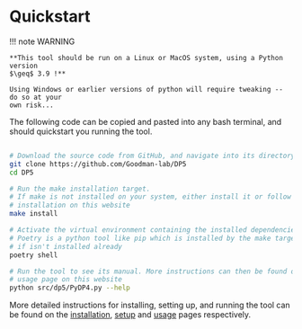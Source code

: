 # Quickstart


!!! note WARNING

    **This tool should be run on a Linux or MacOS system, using a Python version
    $\geq$ 3.9 !**

    Using Windows or earlier versions of python will require tweaking -- do so at your
    own risk...


The following code can be copied and pasted into any bash terminal,
and should quickstart you running the tool.

```bash

# Download the source code from GitHub, and navigate into its directory
git clone https://github.com/Goodman-lab/DP5
cd DP5

# Run the make installation target.
# If make is not installed on your system, either install it or follow page on
# installation on this website
make install

# Activate the virtual environment containing the installed dependencies.
# Poetry is a python tool like pip which is installed by the make target if
# if isn't installed already
poetry shell

# Run the tool to see its manual. More instructions can then be found on the
# usage page on this website
python src/dp5/PyDP4.py --help
```

More detailed instructions for installing, setting up, and running the tool can be
found on the [installation](installation.md), [setup](setup.md) and [usage](usage.md)
pages respectively.

